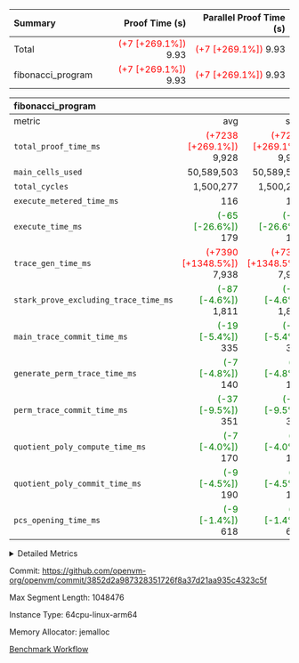 | Summary | Proof Time (s) | Parallel Proof Time (s) |
|:---|---:|---:|
| Total | <span style='color: red'>(+7 [+269.1%])</span> 9.93 | <span style='color: red'>(+7 [+269.1%])</span> 9.93 |
| fibonacci_program | <span style='color: red'>(+7 [+269.1%])</span> 9.93 | <span style='color: red'>(+7 [+269.1%])</span> 9.93 |


| fibonacci_program |||||
|:---|---:|---:|---:|---:|
|metric|avg|sum|max|min|
| `total_proof_time_ms ` | <span style='color: red'>(+7238 [+269.1%])</span> 9,928 | <span style='color: red'>(+7238 [+269.1%])</span> 9,928 | <span style='color: red'>(+7238 [+269.1%])</span> 9,928 | <span style='color: red'>(+7238 [+269.1%])</span> 9,928 |
| `main_cells_used     ` |  50,589,503 |  50,589,503 |  50,589,503 |  50,589,503 |
| `total_cycles        ` |  1,500,277 |  1,500,277 |  1,500,277 |  1,500,277 |
| `execute_metered_time_ms` |  116 |  116 |  116 |  116 |
| `execute_time_ms     ` | <span style='color: green'>(-65 [-26.6%])</span> 179 | <span style='color: green'>(-65 [-26.6%])</span> 179 | <span style='color: green'>(-65 [-26.6%])</span> 179 | <span style='color: green'>(-65 [-26.6%])</span> 179 |
| `trace_gen_time_ms   ` | <span style='color: red'>(+7390 [+1348.5%])</span> 7,938 | <span style='color: red'>(+7390 [+1348.5%])</span> 7,938 | <span style='color: red'>(+7390 [+1348.5%])</span> 7,938 | <span style='color: red'>(+7390 [+1348.5%])</span> 7,938 |
| `stark_prove_excluding_trace_time_ms` | <span style='color: green'>(-87 [-4.6%])</span> 1,811 | <span style='color: green'>(-87 [-4.6%])</span> 1,811 | <span style='color: green'>(-87 [-4.6%])</span> 1,811 | <span style='color: green'>(-87 [-4.6%])</span> 1,811 |
| `main_trace_commit_time_ms` | <span style='color: green'>(-19 [-5.4%])</span> 335 | <span style='color: green'>(-19 [-5.4%])</span> 335 | <span style='color: green'>(-19 [-5.4%])</span> 335 | <span style='color: green'>(-19 [-5.4%])</span> 335 |
| `generate_perm_trace_time_ms` | <span style='color: green'>(-7 [-4.8%])</span> 140 | <span style='color: green'>(-7 [-4.8%])</span> 140 | <span style='color: green'>(-7 [-4.8%])</span> 140 | <span style='color: green'>(-7 [-4.8%])</span> 140 |
| `perm_trace_commit_time_ms` | <span style='color: green'>(-37 [-9.5%])</span> 351 | <span style='color: green'>(-37 [-9.5%])</span> 351 | <span style='color: green'>(-37 [-9.5%])</span> 351 | <span style='color: green'>(-37 [-9.5%])</span> 351 |
| `quotient_poly_compute_time_ms` | <span style='color: green'>(-7 [-4.0%])</span> 170 | <span style='color: green'>(-7 [-4.0%])</span> 170 | <span style='color: green'>(-7 [-4.0%])</span> 170 | <span style='color: green'>(-7 [-4.0%])</span> 170 |
| `quotient_poly_commit_time_ms` | <span style='color: green'>(-9 [-4.5%])</span> 190 | <span style='color: green'>(-9 [-4.5%])</span> 190 | <span style='color: green'>(-9 [-4.5%])</span> 190 | <span style='color: green'>(-9 [-4.5%])</span> 190 |
| `pcs_opening_time_ms ` | <span style='color: green'>(-9 [-1.4%])</span> 618 | <span style='color: green'>(-9 [-1.4%])</span> 618 | <span style='color: green'>(-9 [-1.4%])</span> 618 | <span style='color: green'>(-9 [-1.4%])</span> 618 |



<details>
<summary>Detailed Metrics</summary>

| group | num_segments | keygen_time_ms | fri.log_blowup | execute_metered_time_ms | commit_exe_time_ms |
| --- | --- | --- | --- | --- | --- |
| fibonacci_program | 1 | 239 | 1 | 116 | 5 | 

| group | air_name | quotient_deg | interactions | constraints |
| --- | --- | --- | --- | --- |
| fibonacci_program | AccessAdapterAir<16> | 2 | 5 | 12 | 
| fibonacci_program | AccessAdapterAir<2> | 2 | 5 | 12 | 
| fibonacci_program | AccessAdapterAir<32> | 2 | 5 | 12 | 
| fibonacci_program | AccessAdapterAir<4> | 2 | 5 | 12 | 
| fibonacci_program | AccessAdapterAir<8> | 2 | 5 | 12 | 
| fibonacci_program | BitwiseOperationLookupAir<8> | 2 | 2 | 4 | 
| fibonacci_program | MemoryMerkleAir<8> | 2 | 4 | 39 | 
| fibonacci_program | PersistentBoundaryAir<8> | 2 | 3 | 7 | 
| fibonacci_program | PhantomAir | 2 | 3 | 5 | 
| fibonacci_program | Poseidon2PeripheryAir<BabyBearParameters>, 1> | 2 | 1 | 286 | 
| fibonacci_program | ProgramAir | 1 | 1 | 4 | 
| fibonacci_program | RangeTupleCheckerAir<2> | 1 | 1 | 4 | 
| fibonacci_program | Rv32HintStoreAir | 2 | 18 | 28 | 
| fibonacci_program | VariableRangeCheckerAir | 1 | 1 | 4 | 
| fibonacci_program | VmAirWrapper<Rv32BaseAluAdapterAir, BaseAluCoreAir<4, 8> | 2 | 20 | 37 | 
| fibonacci_program | VmAirWrapper<Rv32BaseAluAdapterAir, LessThanCoreAir<4, 8> | 2 | 18 | 40 | 
| fibonacci_program | VmAirWrapper<Rv32BaseAluAdapterAir, ShiftCoreAir<4, 8> | 2 | 24 | 91 | 
| fibonacci_program | VmAirWrapper<Rv32BranchAdapterAir, BranchEqualCoreAir<4> | 2 | 11 | 20 | 
| fibonacci_program | VmAirWrapper<Rv32BranchAdapterAir, BranchLessThanCoreAir<4, 8> | 2 | 13 | 35 | 
| fibonacci_program | VmAirWrapper<Rv32CondRdWriteAdapterAir, Rv32JalLuiCoreAir> | 2 | 10 | 18 | 
| fibonacci_program | VmAirWrapper<Rv32JalrAdapterAir, Rv32JalrCoreAir> | 2 | 16 | 20 | 
| fibonacci_program | VmAirWrapper<Rv32LoadStoreAdapterAir, LoadSignExtendCoreAir<4, 8> | 2 | 18 | 33 | 
| fibonacci_program | VmAirWrapper<Rv32LoadStoreAdapterAir, LoadStoreCoreAir<4> | 2 | 17 | 40 | 
| fibonacci_program | VmAirWrapper<Rv32MultAdapterAir, DivRemCoreAir<4, 8> | 2 | 25 | 84 | 
| fibonacci_program | VmAirWrapper<Rv32MultAdapterAir, MulHCoreAir<4, 8> | 2 | 24 | 31 | 
| fibonacci_program | VmAirWrapper<Rv32MultAdapterAir, MultiplicationCoreAir<4, 8> | 2 | 19 | 19 | 
| fibonacci_program | VmAirWrapper<Rv32RdWriteAdapterAir, Rv32AuipcCoreAir> | 2 | 12 | 14 | 
| fibonacci_program | VmConnectorAir | 2 | 5 | 11 | 

| group | air_name | segment | rows | prep_cols | perm_cols | main_cols | cells |
| --- | --- | --- | --- | --- | --- | --- | --- |
| fibonacci_program | AccessAdapterAir<8> | 0 | 128 |  | 16 | 17 | 4,224 | 
| fibonacci_program | BitwiseOperationLookupAir<8> | 0 | 65,536 | 3 | 8 | 2 | 655,360 | 
| fibonacci_program | MemoryMerkleAir<8> | 0 | 512 |  | 16 | 32 | 24,576 | 
| fibonacci_program | PersistentBoundaryAir<8> | 0 | 128 |  | 12 | 20 | 4,096 | 
| fibonacci_program | PhantomAir | 0 | 1 |  | 12 | 6 | 18 | 
| fibonacci_program | Poseidon2PeripheryAir<BabyBearParameters>, 1> | 0 | 256 |  | 8 | 300 | 78,848 | 
| fibonacci_program | ProgramAir | 0 | 8,192 |  | 8 | 10 | 147,456 | 
| fibonacci_program | RangeTupleCheckerAir<2> | 0 | 524,288 | 2 | 8 | 1 | 4,718,592 | 
| fibonacci_program | Rv32HintStoreAir | 0 | 4 |  | 44 | 32 | 304 | 
| fibonacci_program | VariableRangeCheckerAir | 0 | 262,144 | 2 | 8 | 1 | 2,359,296 | 
| fibonacci_program | VmAirWrapper<Rv32BaseAluAdapterAir, BaseAluCoreAir<4, 8> | 0 | 1,048,576 |  | 52 | 36 | 92,274,688 | 
| fibonacci_program | VmAirWrapper<Rv32BaseAluAdapterAir, LessThanCoreAir<4, 8> | 0 | 524,288 |  | 40 | 37 | 40,370,176 | 
| fibonacci_program | VmAirWrapper<Rv32BranchAdapterAir, BranchEqualCoreAir<4> | 0 | 262,144 |  | 28 | 26 | 14,155,776 | 
| fibonacci_program | VmAirWrapper<Rv32BranchAdapterAir, BranchLessThanCoreAir<4, 8> | 0 | 8 |  | 32 | 32 | 512 | 
| fibonacci_program | VmAirWrapper<Rv32CondRdWriteAdapterAir, Rv32JalLuiCoreAir> | 0 | 131,072 |  | 28 | 18 | 6,029,312 | 
| fibonacci_program | VmAirWrapper<Rv32JalrAdapterAir, Rv32JalrCoreAir> | 0 | 32 |  | 36 | 28 | 2,048 | 
| fibonacci_program | VmAirWrapper<Rv32LoadStoreAdapterAir, LoadStoreCoreAir<4> | 0 | 128 |  | 52 | 41 | 11,904 | 
| fibonacci_program | VmAirWrapper<Rv32RdWriteAdapterAir, Rv32AuipcCoreAir> | 0 | 16 |  | 28 | 20 | 768 | 
| fibonacci_program | VmConnectorAir | 0 | 2 | 1 | 16 | 5 | 42 | 

| group | segment | trace_gen_time_ms | total_proof_time_ms | total_cycles | total_cells | stark_prove_excluding_trace_time_ms | quotient_poly_compute_time_ms | quotient_poly_commit_time_ms | perm_trace_commit_time_ms | pcs_opening_time_ms | main_trace_commit_time_ms | main_cells_used | generate_perm_trace_time_ms | execute_time_ms |
| --- | --- | --- | --- | --- | --- | --- | --- | --- | --- | --- | --- | --- | --- | --- |
| fibonacci_program | 0 | 7,938 | 9,928 | 1,500,277 | 160,837,996 | 1,811 | 170 | 190 | 351 | 618 | 335 | 50,589,503 | 140 | 179 | 

| group | segment | trace_height_constraint | weighted_sum | threshold |
| --- | --- | --- | --- | --- |
| fibonacci_program | 0 | 0 | 3,932,542 | 2,013,265,921 | 
| fibonacci_program | 0 | 1 | 10,749,400 | 2,013,265,921 | 
| fibonacci_program | 0 | 2 | 1,966,271 | 2,013,265,921 | 
| fibonacci_program | 0 | 3 | 10,749,532 | 2,013,265,921 | 
| fibonacci_program | 0 | 4 | 1,664 | 2,013,265,921 | 
| fibonacci_program | 0 | 5 | 640 | 2,013,265,921 | 
| fibonacci_program | 0 | 6 | 7,209,100 | 2,013,265,921 | 
| fibonacci_program | 0 | 7 |  | 2,013,265,921 | 
| fibonacci_program | 0 | 8 | 35,535,101 | 2,013,265,921 | 

</details>


Commit: https://github.com/openvm-org/openvm/commit/3852d2a987328351726f8a37d21aa935c4323c5f

Max Segment Length: 1048476

Instance Type: 64cpu-linux-arm64

Memory Allocator: jemalloc

[Benchmark Workflow](https://github.com/openvm-org/openvm/actions/runs/15715508369)
